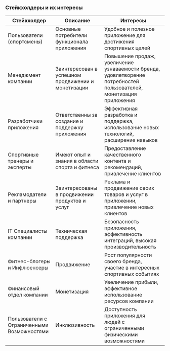### Стейкхолдеры и их интересы

| Стейкхолдер                       | Описание                                               | Интересы                                                                                           |
|------------------------------------|--------------------------------------------------------|----------------------------------------------------------------------------------------------------|
| Пользователи (спортсмены)          | Основные потребители функционала приложения            | Удобное и полезное приложение для достижения спортивных целей                                    |
| Менеджмент компании               | Заинтересован в успешном продвижении и монетизации      | Повышение продаж, увеличение узнаваемости бренда, удовлетворение потребностей пользователей, монетизация приложения |
| Разработчики приложения            | Ответственны за создание и поддержку приложения         | Эффективная разработка и поддержка, использование новых технологий, расширение навыков             |
| Спортивные тренеры и эксперты      | Имеют опыт и знания в области спорта и фитнеса         | Предоставление качественного контента и рекомендаций, привлечение клиентов                       |
| Рекламодатели и партнеры          | Заинтересованы в продвижении продуктов и услуг          | Реклама и продвижение своих товаров и услуг в приложении, привлечение новых клиентов             |
| IT Специалисты компании            | Техническая поддержка                                  | Безопасность приложения, эффективность интеграций, высокая производительность |
| Фитнес-блогеры и Инфлюенсеры      | Продвижение                                           | Рост популярности своего бренда, участие в интересных спортивных событиях   |
| Финансовый отдел компании          | Монетизация                                           | Увеличение прибыли, эффективное использование ресурсов компании           |
| Пользователи с Ограниченными Возможностями | Инклюзивность          | Доступность приложения для людей с ограниченными физическими возможностями |